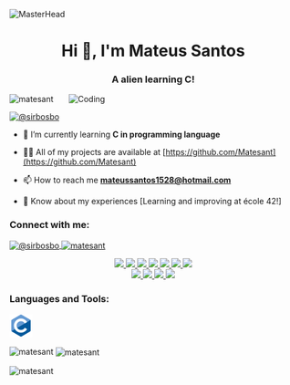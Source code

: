 ![MasterHead](https://mir-s3-cdn-cf.behance.net/project_modules/fs/54b6c068097599.5b50bca476b9b.gif)
<h1 align="center">Hi 👋, I'm Mateus Santos</h1>
<h3 align="center">A alien learning C!</h3>
<img align="right" alt="Coding" width="400" src="https://64.media.tumblr.com/668d105fc2701311bfcef33d2771a40e/370b02f259511df9-d6/s1280x1920/b22c8e6e834c0722cf2951aedfcb90bddfef8f87.gif">

<p align="left"> <img src="https://komarev.com/ghpvc/?username=matesant&label=Profile%20views&color=0e75b6&style=flat" alt="matesant" /> </p>

<p align="left"> <a href="https://twitter.com/@sirbosbo" target="blank"><img src="https://img.shields.io/twitter/follow/@sirbosbo?logo=twitter&style=for-the-badge" alt="@sirbosbo" /></a> </p>

- 🌱 I’m currently learning **C in programming language**

- 👨‍💻 All of my projects are available at [https://github.com/Matesant](https://github.com/Matesant)

- 📫 How to reach me **mateussantos1528@hotmail.com**

- 📄 Know about my experiences [Learning and improving at école 42!]

<h3 align="left">Connect with me:</h3>
<p align="left">
  <a href="https://twitter.com/@sirbosbo" target="_blank">
    <img align="center" src="https://raw.githubusercontent.com/rahuldkjain/github-profile-readme-generator/master/src/images/icons/Social/twitter.svg" alt="@sirbosbo" height="30" width="40" />
  </a>
  <a href="https://linkedin.com/in/matesant" target="_blank">
    <img align="center" src="https://raw.githubusercontent.com/rahuldkjain/github-profile-readme-generator/master/src/images/icons/Social/linked-in-alt.svg" alt="matesant" height="30" width="40" />
  </a>
</p>

<div align="center">
  <a href="https://github.com/Matesant/42_libft" target="_blank">
    <img height="80" src="https://github.com/byaliego/42-project-badges/blob/main/badges/libftm.png">
  </a>
  <a href="https://github.com/Matesant/Get_next_line" target="_blank">
    <img height="80" src="https://github.com/byaliego/42-project-badges/blob/main/badges/get_next_linem.png">
  </a>
  <a href="https://github.com/Matesant/Printf" target="_blank">
    <img height="80" src="https://raw.githubusercontent.com/ayogun/42-project-badges/main/badges/ft_printfe.png">
  </a>
  <a href="/42_born2beroot" target="_blank">
    <img height="80" src="https://github.com/byaliego/42-project-badges/raw/main/badges/born2berootm.png">
  </a>
  <a href="https://github.com/Matesant/So_long" target="_blank">
    <img height="80" src="https://raw.githubusercontent.com/ayogun/42-project-badges/main/badges/so_longm.png">
  </a>
  <a href="https://github.com/Matesant/minitalk" target="_blank">
    <img height="80" src="https://github.com/ayogun/42-project-badges/blob/main/badges/minitalkm.png">
  </a>
  <a href="https://github.com/Matesant/42Push_swap" target="_blank">
    <img height="80" src="https://github.com/byaliego/42-project-badges/raw/main/badges/push_swapm.png">
  </a>
  <br>
  <a href="https://github.com/Matesant/Minishell" target="_blank">
    <img height="80" src="https://github.com/byaliego/42-project-badges/raw/main/badges/minishellm.png">
  </a>
  <a href="https://github.com/Matesant/Philosophers" target="_blank">
    <img height="80" src="https://github.com/byaliego/42-project-badges/raw/main/badges/philosophersm.png">
  </a>
  <a href="/42_NetPractice" target="_blank">
    <img height="80" src="https://github.com/byaliego/42-project-badges/raw/main/badges/netpracticem.png">
  </a>
  <a href="https://github.com/Matesant/Cub3d" target="_blank">
    <img height="80" src="https://github.com/byaliego/42-project-badges/raw/main/badges/cub3dm.png">
  </a>
</div>



<h3 align="left">Languages and Tools:</h3>
<p align="left"> <a href="https://www.cprogramming.com/" target="_blank" rel="noreferrer"> <img src="https://raw.githubusercontent.com/devicons/devicon/master/icons/c/c-original.svg" alt="c" width="40" height="40"/> </a> </p>

<p><img align="left" src="https://github-readme-stats.vercel.app/api/top-langs?username=matesant&show_icons=true&locale=en&layout=compact" alt="matesant" /></p>

<p>&nbsp;<img align="center" src="https://github-readme-stats.vercel.app/api?username=matesant&show_icons=true&locale=en" alt="matesant" /></p>

<p><img align="center" src="https://github-readme-streak-stats.herokuapp.com/?user=matesant&" alt="matesant" /></p>
